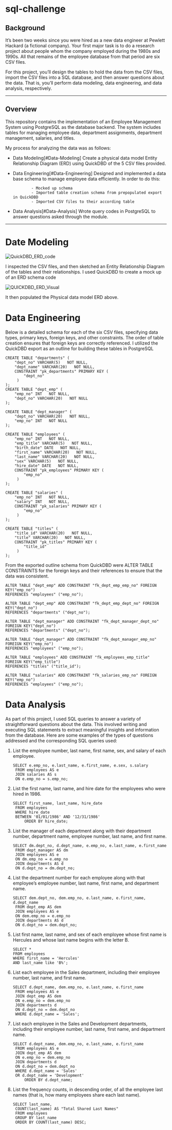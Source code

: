 # sql-challenge

## Background
It’s been two weeks since you were hired as a new data engineer at Pewlett Hackard (a fictional company). Your first major task is to do a research project about people whom the company employed during the 1980s and 1990s. All that remains of the employee database from that period are six CSV files.

For this project, you’ll design the tables to hold the data from the CSV files, import the CSV files into a SQL database, and then answer questions about the data. That is, you’ll perform data modeling, data engineering, and data analysis, respectively.

---
## Overview
This repository contains the implementation of an Employee Management System using PostgreSQL as the database backend. The system includes tables for managing employee data, department assignments, department management, salaries, and titles.

My process for analyzing the data was as follows:

- Data Modeling[#Data-Modeling]
   Create a physical data model Entity Relationship Diagram (ERD) using QuickDBD of the 5 CSV files provided.
- Data Engineering[#Data-Engineering]
   Designed and implemented a data base schema to manage employee data efficiently. In order to do this:

              - Mocked up schema
              - Imported table creation schema from prepopulated export in QuickDBD
              - Imported CSV files to their according table
- Data Analysis[#Data-Analysis]
   Wrote query codes in PostgreSQL to answer questions asked through the module.
---
# Date Modeling

![QuickDBD_ERD_code](https://github.com/eeanguyen/sql-challenge/blob/main/EmployeeSQL/ERD_images/QuickDBD_ERD_code.jpg)

I inspected the CSV files, and then sketched an Entity Relationship Diagram of the tables and their relationships. I used QuickDBD to create a mock up of an ERD schema code

![QUICKDBD_ERD_Visual](https://github.com/eeanguyen/sql-challenge/blob/main/EmployeeSQL/ERD_images/QUICKDBD_ERD_Visual.jpg)

It then populated the Physical data model ERD above.

# Data Engineering

Below is a detailed schema for each of the six CSV files, specifying data types, primary keys, foreign keys, and other constraints. The order of table creation ensures that foreign keys are correctly referenced. I utilized the QuickDBD export as an outline for building these tables in PostgreSQL

```{r Table Creaion}
CREATE TABLE "departments" (
    "dept_no" VARCHAR(5)   NOT NULL,
    "dept_name" VARCHAR(20)   NOT NULL,
    CONSTRAINT "pk_departments" PRIMARY KEY (
        "dept_no"
     )
);
CREATE TABLE "dept_emp" (
    "emp_no" INT   NOT NULL,
    "dept_no" VARCHAR(20)   NOT NULL
);

CREATE TABLE "dept_manager" (
    "dept_no" VARCHAR(20)   NOT NULL,
    "emp_no" INT   NOT NULL
);

CREATE TABLE "employees" (
    "emp_no" INT   NOT NULL,
    "emp_title" VARCHAR(5)   NOT NULL,
    "birth_date" DATE   NOT NULL,
    "first_name" VARCHAR(20)   NOT NULL,
    "last_name" VARCHAR(20)   NOT NULL,
    "sex" VARCHAR(5)   NOT NULL,
    "hire_date" DATE   NOT NULL,
    CONSTRAINT "pk_employees" PRIMARY KEY (
        "emp_no"
     )
);

CREATE TABLE "salaries" (
    "emp_no" INT   NOT NULL,
    "salary" INT   NOT NULL,
    CONSTRAINT "pk_salaries" PRIMARY KEY (
        "emp_no"
     )
);

CREATE TABLE "titles" (
    "title_id" VARCHAR(20)   NOT NULL,
    "title" VARCHAR(20)   NOT NULL,
    CONSTRAINT "pk_titles" PRIMARY KEY (
        "title_id"
     )
);
```
From the exported outline schema from QuickDBD were ALTER TABLE CONSTRAINTS for the foreign keys and their references to ensure that the data was consistent.

```{ALTER TABLE CONSTRAINT CODES}
ALTER TABLE "dept_emp" ADD CONSTRAINT "fk_dept_emp_emp_no" FOREIGN KEY("emp_no")
REFERENCES "employees" ("emp_no");

ALTER TABLE "dept_emp" ADD CONSTRAINT "fk_dept_emp_dept_no" FOREIGN KEY("dept_no")
REFERENCES "departments" ("dept_no");

ALTER TABLE "dept_manager" ADD CONSTRAINT "fk_dept_manager_dept_no" FOREIGN KEY("dept_no")
REFERENCES "departments" ("dept_no");

ALTER TABLE "dept_manager" ADD CONSTRAINT "fk_dept_manager_emp_no" FOREIGN KEY("emp_no")
REFERENCES "employees" ("emp_no");

ALTER TABLE "employees" ADD CONSTRAINT "fk_employees_emp_title" FOREIGN KEY("emp_title")
REFERENCES "titles" ("title_id");

ALTER TABLE "salaries" ADD CONSTRAINT "fk_salaries_emp_no" FOREIGN KEY("emp_no")
REFERENCES "employees" ("emp_no");
```

# Data Analysis
As part of this project, I used SQL queries to answer a variety of straightforward questions about the data. This involved writing and executing SQL statements to extract meaningful insights and information from the database. Here are some examples of the types of questions addressed and the corresponding SQL queries used:

1. List the employee number, last name, first name, sex, and salary of each employee.
   ```{Question 1}
   SELECT e.emp_no, e.last_name, e.first_name, e.sex, s.salary
    FROM employees AS e
    JOIN salaries AS s
    ON e.emp_no = s.emp_no;
    ```
2. List the first name, last name, and hire date for the employees who were hired in 1986.
   ```{Question 2}
   SELECT first_name, last_name, hire_date
    FROM employees
    WHERE hire_date 
    BETWEEN '01/01/1986' AND '12/31/1986'
    	ORDER BY hire_date;
     ```
3. List the manager of each department along with their department number, department name, employee number, last name, and first name.
   ```{Question 3}
   SELECT dm.dept_no, d.dept_name, e.emp_no, e.last_name, e.first_name
    FROM dept_manager AS dm
    JOIN employees AS e
    ON dm.emp_no = e.emp_no
    JOIN departments AS d
    ON d.dept_no = dm.dept_no;
    ```
4. List the department number for each employee along with that employee’s employee number, last name, first name, and department name.
   ```{Question 4}
   SELECT dem.dept_no, dem.emp_no, e.last_name, e.first_name, d.dept_name
    FROM dept_emp AS dem
    JOIN employees AS e
    ON dem.emp_no = e.emp_no
    JOIN departments AS d
    ON d.dept_no = dem.dept_no;
    ```
5. List first name, last name, and sex of each employee whose first name is Hercules and whose last name begins with the letter B.
    ```{Question 5}
    SELECT *
    FROM employees
    WHERE first_name = 'Hercules'
    AND last_name like 'B%';
    ```
6. List each employee in the Sales department, including their employee number, last name, and first name.
   ```{Question 6}
   SELECT d.dept_name, dem.emp_no, e.last_name, e.first_name
    FROM employees AS e
    JOIN dept_emp AS dem
    ON e.emp_no = dem.emp_no
    JOIN departments d
    ON d.dept_no = dem.dept_no
    WHERE d.dept_name = 'Sales';
    ```
7. List each employee in the Sales and Development departments, including their employee number, last name, first name, and department name.
   ```{Question 7}
   SELECT d.dept_name, dem.emp_no, e.last_name, e.first_name
    FROM employees AS e
    JOIN dept_emp AS dem
    ON e.emp_no = dem.emp_no
    JOIN departments d
    ON d.dept_no = dem.dept_no
    WHERE d.dept_name = 'Sales'
    OR d.dept_name = 'Development'
    	ORDER BY d.dept_name;
     ```
8. List the frequency counts, in descending order, of all the employee last names (that is, how many employees share each last name).
   ```
   SELECT last_name,
    COUNT(last_name) AS "Total Shared Last Names"
    FROM employees
    GROUP BY last_name
    ORDER BY COUNT(last_name) DESC;
   ```

